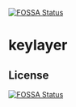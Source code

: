 [![FOSSA Status](https://app.fossa.io/api/projects/git%2Bgithub.com%2Fzdog234%2Fkeylayer.svg?type=shield)](https://app.fossa.io/projects/git%2Bgithub.com%2Fzdog234%2Fkeylayer?ref=badge_shield)

# keylayer

## License
[![FOSSA Status](https://app.fossa.io/api/projects/git%2Bgithub.com%2Fzdog234%2Fkeylayer.svg?type=large)](https://app.fossa.io/projects/git%2Bgithub.com%2Fzdog234%2Fkeylayer?ref=badge_large)